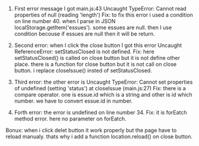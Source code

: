 1) First error message I got main.js:43 Uncaught TypeError: Cannot read properties of null (reading 'length')
        Fix: to fix this error i used a condition on line number 40. when I parse in JSON localStorage.getItem('essues'). some essues are null. then I use condition becouse if essues are null then it will be return.


2) Second error: when I click the close button I got this error Uncaught ReferenceError: setStatusClosed is not defined.
        Fix: here setStatusClosed() is called on close button but it is not define other place. there is a function for close button but it is not call on close button. i replace closeIssue() insted of setStatusClosed.

3) Third error: the other error is Uncaught TypeError: Cannot set properties of undefined (setting 'status')
    at closeIssue (main.js:27)
        Fix: there is a compare operator. one is essue.id which is a string and other is id which number. we have to convert essue.id in number.

4) Forth error: the error is undefined on line number 34.
        Fix: it is forEatch method error. here no parameter on forEatch. 

Bonux: when i click delet button it work properly but the page have to reload manualy. thats why i add a function location.reload() on close button.